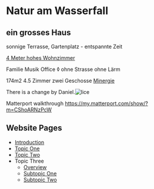 # **Natur am Wasserfall**

## ein grosses Haus

sonnige Terrasse, Gartenplatz - entspannte Zeit

[4 Meter hohes Wohnzimmer](link:AE52EFBE-9898-43BF-A340-86EB87EC05C7)

Familie Musik Office ◊ ohne Strasse ohne Lärm

174m2 4.5 Zimmer zwei Geschosse [Minergie](link:3C2EB4FB-7B06-4FFC-B2C7-EB43A4019B33)

 There is a change by Daniel.![lice](.attachments.5692/lice.gif)

 Matterport walkthrough https://my.matterport.com/show/?m=CShoARNzPcW

## Website Pages
- [Introduction](introduction.md)
- [Topic One](topic-one.md)
- [Topic Two](topic-two.md)
- Topic Three
    - [Overview](topic-three-overview.md)
    - [Subtopic One](topic-three-subtopic-one.md)
    - [Subtopic Two](topic-three-subtopic-two.md)
